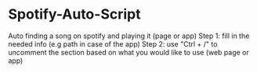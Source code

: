 # Spotify-Auto-Script
Auto finding a song on spotify and playing it (page or app)
Step 1: fill in the needed info (e.g path in case of the app)
Step 2: use "Ctrl + /" to uncomment the section based on what you would like to use (web page or app)
